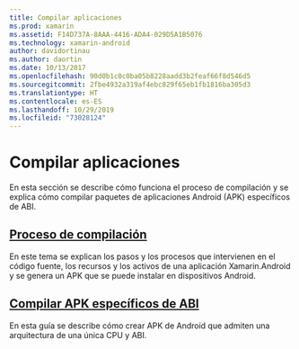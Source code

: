 ```yaml
---
title: Compilar aplicaciones
ms.prod: xamarin
ms.assetid: F14D737A-8AAA-4416-ADA4-029D5A1B5076
ms.technology: xamarin-android
author: davidortinau
ms.author: daortin
ms.date: 10/13/2017
ms.openlocfilehash: 90d0b1c0c0ba05b8228aadd3b2feaf66f8d546d5
ms.sourcegitcommit: 2fbe4932a319af4ebc829f65eb1fb1816ba305d3
ms.translationtype: HT
ms.contentlocale: es-ES
ms.lasthandoff: 10/29/2019
ms.locfileid: "73028124"
---
```

# <a name="building-apps"></a>Compilar aplicaciones

En esta sección se describe cómo funciona el proceso de compilación y se explica cómo compilar paquetes de aplicaciones Android (APK) específicos de ABI.

## <a name="build-processandroiddeploy-testbuilding-appsbuild-processmd"></a>[Proceso de compilación](~/android/deploy-test/building-apps/build-process.md)

En este tema se explican los pasos y los procesos que intervienen en el código fuente, los recursos y los activos de una aplicación Xamarin.Android y se genera un APK que se puede instalar en dispositivos Android.

## <a name="building-abi-specific-apksandroiddeploy-testbuilding-appsabi-specific-apksmd"></a>[Compilar APK específicos de ABI](~/android/deploy-test/building-apps/abi-specific-apks.md)

En esta guía se describe cómo crear APK de Android que admiten una arquitectura de una única CPU y ABI.
